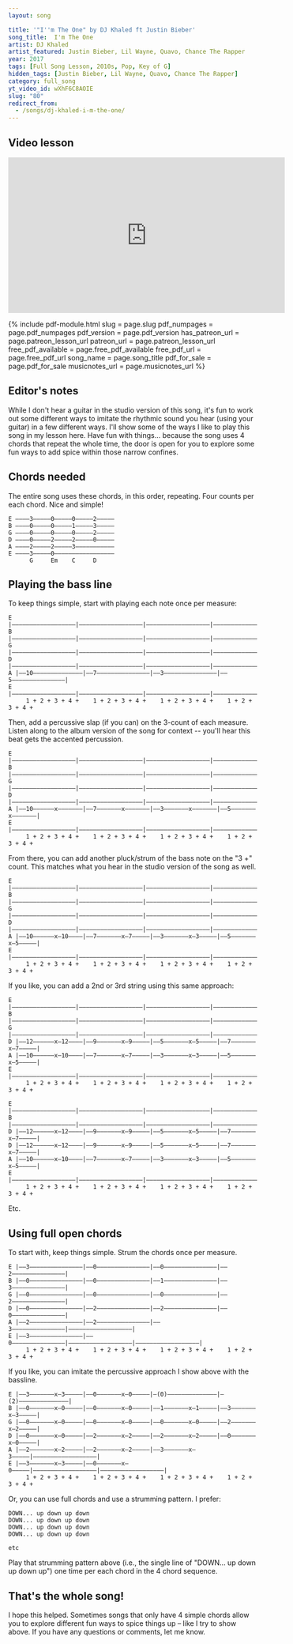 ```yaml
---
layout: song

title: '"I''m The One" by DJ Khaled ft Justin Bieber'
song_title:  I'm The One
artist: DJ Khaled
artist_featured: Justin Bieber, Lil Wayne, Quavo, Chance The Rapper
year: 2017
tags: [Full Song Lesson, 2010s, Pop, Key of G]
hidden_tags: [Justin Bieber, Lil Wayne, Quavo, Chance The Rapper]
category: full_song
yt_video_id: wXhF6C8AOIE
slug: "80"
redirect_from:
  - /songs/dj-khaled-i-m-the-one/
---
```


## Video lesson

<iframe  width="560" height="315" src="https://www.youtube.com/embed/wXhF6C8AOIE?showinfo=0" frameborder="0" allowfullscreen></iframe>



{% include pdf-module.html slug = page.slug pdf_numpages = page.pdf_numpages pdf_version = page.pdf_version has_patreon_url = page.patreon_lesson_url patreon_url = page.patreon_lesson_url free_pdf_available = page.free_pdf_available free_pdf_url = page.free_pdf_url song_name = page.song_title pdf_for_sale = page.pdf_for_sale musicnotes_url = page.musicnotes_url %}



## Editor's notes

While I don't hear a guitar in the studio version of this song, it's fun to work out some different ways to imitate the rhythmic sound you hear (using your guitar) in a few different ways. I'll show some of the ways I like to play this song in my lesson here. Have fun with things... because the song uses 4 chords that repeat the whole time, the door is open for you to explore some fun ways to add spice within those narrow confines.

## Chords needed

The entire song uses these chords, in this order, repeating. Four counts per each chord. Nice and simple!

    E ––––3–––––0–––––0–––––2–––––
    B ––––0–––––0–––––1–––––3–––––
    G ––––0–––––0–––––0–––––2–––––
    D ––––0–––––2–––––2–––––0–––––
    A ––––2–––––2–––––3–––––––––––
    E ––––3–––––0–––––––––––––––––
          G     Em    C     D

## Playing the bass line

To keep things simple, start with playing each note once per measure:

    E |––––––––––––––––––|––––––––––––––––––|––––––––––––––––––|––––––––––––––––––|
    B |––––––––––––––––––|––––––––––––––––––|––––––––––––––––––|––––––––––––––––––|
    G |––––––––––––––––––|––––––––––––––––––|––––––––––––––––––|––––––––––––––––––|
    D |––––––––––––––––––|––––––––––––––––––|––––––––––––––––––|––––––––––––––––––|
    A |––10––––––––––––––|––7–––––––––––––––|––3–––––––––––––––|––5–––––––––––––––|
    E |––––––––––––––––––|––––––––––––––––––|––––––––––––––––––|––––––––––––––––––|
         1 + 2 + 3 + 4 +    1 + 2 + 3 + 4 +    1 + 2 + 3 + 4 +    1 + 2 + 3 + 4 +  

Then, add a percussive slap (if you can) on the 3-count of each measure. Listen along to the album version of the song for context -- you'll hear this beat gets the accented percussion.

    E |––––––––––––––––––|––––––––––––––––––|––––––––––––––––––|––––––––––––––––––|
    B |––––––––––––––––––|––––––––––––––––––|––––––––––––––––––|––––––––––––––––––|
    G |––––––––––––––––––|––––––––––––––––––|––––––––––––––––––|––––––––––––––––––|
    D |––––––––––––––––––|––––––––––––––––––|––––––––––––––––––|––––––––––––––––––|
    A |––10––––––x–––––––|––7–––––––x–––––––|––3–––––––x–––––––|––5–––––––x–––––––|
    E |––––––––––––––––––|––––––––––––––––––|––––––––––––––––––|––––––––––––––––––|
         1 + 2 + 3 + 4 +    1 + 2 + 3 + 4 +    1 + 2 + 3 + 4 +    1 + 2 + 3 + 4 +  

From there, you can add another pluck/strum of the bass note on the "3 +" count. This matches what you hear in the studio version of the song as well.

    E |––––––––––––––––––|––––––––––––––––––|––––––––––––––––––|––––––––––––––––––|
    B |––––––––––––––––––|––––––––––––––––––|––––––––––––––––––|––––––––––––––––––|
    G |––––––––––––––––––|––––––––––––––––––|––––––––––––––––––|––––––––––––––––––|
    D |––––––––––––––––––|––––––––––––––––––|––––––––––––––––––|––––––––––––––––––|
    A |––10––––––x–10––––|––7–––––––x–7–––––|––3–––––––x–3–––––|––5–––––––x–5–––––|
    E |––––––––––––––––––|––––––––––––––––––|––––––––––––––––––|––––––––––––––––––|
         1 + 2 + 3 + 4 +    1 + 2 + 3 + 4 +    1 + 2 + 3 + 4 +    1 + 2 + 3 + 4 +  

If you like, you can add a 2nd or 3rd string using this same approach:

    E |––––––––––––––––––|––––––––––––––––––|––––––––––––––––––|––––––––––––––––––|
    B |––––––––––––––––––|––––––––––––––––––|––––––––––––––––––|––––––––––––––––––|
    G |––––––––––––––––––|––––––––––––––––––|––––––––––––––––––|––––––––––––––––––|
    D |––12––––––x–12––––|––9–––––––x–9–––––|––5–––––––x–5–––––|––7–––––––x–7–––––|
    A |––10––––––x–10––––|––7–––––––x–7–––––|––3–––––––x–3–––––|––5–––––––x–5–––––|
    E |––––––––––––––––––|––––––––––––––––––|––––––––––––––––––|––––––––––––––––––|
         1 + 2 + 3 + 4 +    1 + 2 + 3 + 4 +    1 + 2 + 3 + 4 +    1 + 2 + 3 + 4 +  

    E |––––––––––––––––––|––––––––––––––––––|––––––––––––––––––|––––––––––––––––––|
    B |––––––––––––––––––|––––––––––––––––––|––––––––––––––––––|––––––––––––––––––|
    D |––12––––––x–12––––|––9–––––––x–9–––––|––5–––––––x–5–––––|––7–––––––x–7–––––|
    D |––12––––––x–12––––|––9–––––––x–9–––––|––5–––––––x–5–––––|––7–––––––x–7–––––|
    A |––10––––––x–10––––|––7–––––––x–7–––––|––3–––––––x–3–––––|––5–––––––x–5–––––|
    E |––––––––––––––––––|––––––––––––––––––|––––––––––––––––––|––––––––––––––––––|
         1 + 2 + 3 + 4 +    1 + 2 + 3 + 4 +    1 + 2 + 3 + 4 +    1 + 2 + 3 + 4 +  

Etc.

## Using full open chords

To start with, keep things simple. Strum the chords once per measure.

    E |––3–––––––––––––––|––0–––––––––––––––|––0–––––––––––––––|––2–––––––––––––––|
    B |––0–––––––––––––––|––0–––––––––––––––|––1–––––––––––––––|––3–––––––––––––––|
    G |––0–––––––––––––––|––0–––––––––––––––|––0–––––––––––––––|––2–––––––––––––––|
    D |––0–––––––––––––––|––2–––––––––––––––|––2–––––––––––––––|––0–––––––––––––––|
    A |––2–––––––––––––––|––2–––––––––––––––|––3–––––––––––––––|––––––––––––––––––|
    E |––3–––––––––––––––|––0–––––––––––––––|––––––––––––––––––|––––––––––––––––––|
         1 + 2 + 3 + 4 +    1 + 2 + 3 + 4 +    1 + 2 + 3 + 4 +    1 + 2 + 3 + 4 +  

If you like, you can imitate the percussive approach I show above with the bassline.

    E |––3–––––––x–3–––––|––0–––––––x–0–––––|–(0)––––––––––––––|–(2)––––––––––––––|
    B |––0–––––––x–0–––––|––0–––––––x–0–––––|––1–––––––x–1–––––|––3–––––––x–3–––––|
    G |––0–––––––x–0–––––|––0–––––––x–0–––––|––0–––––––x–0–––––|––2–––––––x–2–––––|
    D |––0–––––––x–0–––––|––2–––––––x–2–––––|––2–––––––x–2–––––|––0–––––––x–0–––––|
    A |––2–––––––x–2–––––|––2–––––––x–2–––––|––3–––––––x–3–––––|––––––––––––––––––|
    E |––3–––––––x–3–––––|––0–––––––x–0–––––|––––––––––––––––––|––––––––––––––––––|
         1 + 2 + 3 + 4 +    1 + 2 + 3 + 4 +    1 + 2 + 3 + 4 +    1 + 2 + 3 + 4 +  

Or, you can use full chords and use a strumming pattern. I prefer:

    DOWN... up down up down
    DOWN... up down up down
    DOWN... up down up down
    DOWN... up down up down

    etc

Play that strumming pattern above (i.e., the single line of "DOWN... up down up down up") one time per each chord in the 4 chord sequence.

## That's the whole song!

I hope this helped. Sometimes songs that only have 4 simple chords allow you to explore different fun ways to spice things up – like I try to show above. If you have any questions or comments, let me know.

